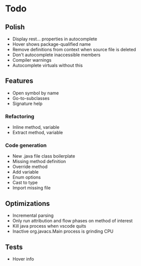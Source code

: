 # Todo

## Polish
* Display rest... properties in autocomplete
* Hover shows package-qualified name
* Remove definitions from context when source file is deleted
* Don't autocomplete inaccessible members
* Compiler warnings
* Autocomplete virtuals without this

## Features 
* Open symbol by name
* Go-to-subclasses
* Signature help

### Refactoring
* Inline method, variable
* Extract method, variable

### Code generation
* New .java file class boilerplate
* Missing method definition
* Override method
* Add variable
* Enum options
* Cast to type
* Import missing file

## Optimizations
* Incremental parsing
* Only run attribution and flow phases on method of interest
* Kill java process when vscode quits
* Inactive org.javacs.Main process is grinding CPU

## Tests
* Hover info